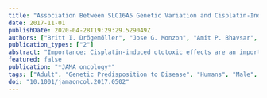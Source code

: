 ```yaml
---
title: "Association Between SLC16A5 Genetic Variation and Cisplatin-Induced Ototoxic Effects in Adult Patients With Testicular Cancer"
date: 2017-11-01
publishDate: 2020-04-28T19:29:29.529049Z
authors: ["Britt I. Drögemöller", "Jose G. Monzon", "Amit P. Bhavsar", "Adrienne E. Borrie", "Beth Brooks", "Galen E. B. Wright", "Geoffrey Liu", "Daniel J. Renouf", "Christian K. Kollmannsberger", "Philippe L. Bedard", "Folefac Aminkeng", "Ursula Amstutz", "Claudette A. Hildebrand", "Erandika P. Gunaretnam", "Carol Critchley", "Zhuo Chen", "Liam R. Brunham", "Michael R. Hayden", "Colin J. D. Ross", "Karen A. Gelmon", "Bruce C. Carleton"]
publication_types: ["2"]
abstract: "Importance: Cisplatin-induced ototoxic effects are an important complication that affects testicular cancer survivors as a consequence of treatment. The identification of genetic variants associated with this adverse drug reaction will further our mechanistic understanding of its development and potentially lead to strategies to prevent ototoxic effects. Objective: To identify the genetic variants associated with cisplatin-induced ototoxic effects in adult testicular cancer patients. Design, Setting, and Participants: This retrospective study was performed by the Canadian Pharmacogenomics Network for Drug Safety using patients recruited from 5 adult oncology treatment centers across Canada. Male patients who were 17 years or older, diagnosed with germ cell testicular cancer, and previously treated with cisplatin-based chemotherapy were recruited from July 2009 to April 2013 using active surveillance methodology. Cisplatin-induced ototoxic effects were independently diagnosed by 2 audiologists. Patients were genotyped for 7907 variants using a custom pharmacogenomic array. Logistic regression was used to identify genetic variants that were significantly associated with ototoxic effects. The validity of these findings was confirmed through independent replication and cell-based functional assays. Exposures: Cisplatin-based chemotherapy. Main Outcomes and Measures: Cisplatin-induced ototoxic effects. Results: After exclusions, 188 patients (median [interquartile range] age, 31 [24-39] years) were enrolled in this study to form the discovery and replication cohorts. Association and fine-mapping analyses identified a protein-coding variant, rs4788863 in SLC16A5, that was associated with protection against cisplatin-induced ototoxic effects in 2 independent cohorts (combined cohort: odds ratio, 0.06; 95% CI, 0.02-0.22; P = 2.17 × 10-7). Functional validation of this transporter gene revealed that in vitro SLC16A5-silencing altered cellular responses to cisplatin treatment, supporting a role for SLC16A5 in the development of cisplatin-induced ototoxic effects. These results were further supported by the literature, which provided confirmatory evidence for the role that SLC16A5 plays in hearing. Conclusions and Relevance: This study has identified a novel association between protein-coding variation in SLC16A5 and cisplatin-induced ototoxic effects. These findings have provided insight into the molecular mechanisms of this adverse drug reaction in adult patients with germ cell testicular cancer. Given that previous studies have shown that cimetidine, an SLC16A5-inhibitor, prevents murine cisplatin-induced ototoxic effects, the findings from this study have important implications for otoprotectant strategies in humans."
featured: false
publication: "*JAMA oncology*"
tags: ["Adult", "Genetic Predisposition to Disease", "Humans", "Male", "Phenotype", "Dose-Response Relationship", "Drug", "Pharmacogenetics", "Risk Factors", "Adolescent", "HeLa Cells", "RNA Interference", "Young Adult", "Retrospective Studies", "Logistic Models", "Cisplatin", "Testicular Neoplasms", "Antineoplastic Agents", "Pharmacogenomic Testing", "Pharmacogenomic Variants", "Canada", "Hearing Loss", "Monocarboxylic Acid Transporters", "Transfection"]
doi: "10.1001/jamaoncol.2017.0502"
---
```


